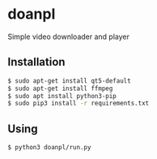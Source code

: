# doanpl
Simple video downloader and player


## Installation

```bash
$ sudo apt-get install qt5-default
$ sudo apt-get install ffmpeg
$ sudo apt install python3-pip
$ sudo pip3 install -r requirements.txt
```
## Using
```bash
$ python3 doanpl/run.py
```
